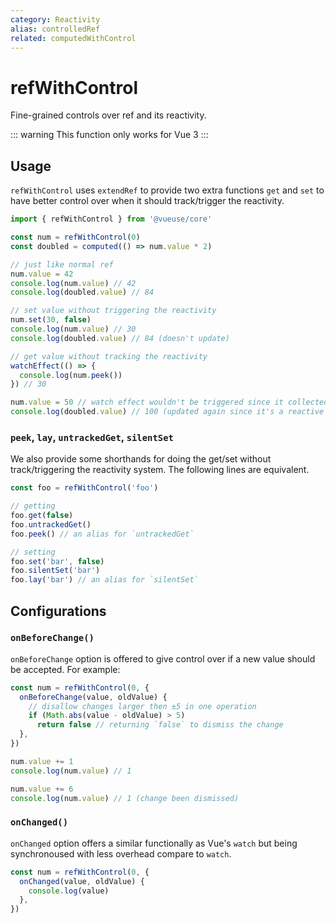 ```yaml
---
category: Reactivity
alias: controlledRef
related: computedWithControl
---
```


# refWithControl

Fine-grained controls over ref and its reactivity.

::: warning
This function only works for Vue 3
:::

## Usage

`refWithControl` uses `extendRef` to provide two extra functions `get` and `set` to have better control over when it should track/trigger the reactivity.

```ts
import { refWithControl } from '@vueuse/core'

const num = refWithControl(0)
const doubled = computed(() => num.value * 2)

// just like normal ref
num.value = 42
console.log(num.value) // 42
console.log(doubled.value) // 84

// set value without triggering the reactivity
num.set(30, false)
console.log(num.value) // 30
console.log(doubled.value) // 84 (doesn't update)

// get value without tracking the reactivity
watchEffect(() => {
  console.log(num.peek())
}) // 30

num.value = 50 // watch effect wouldn't be triggered since it collected nothing.
console.log(doubled.value) // 100 (updated again since it's a reactive set)
```

### `peek`, `lay`, `untrackedGet`, `silentSet`

We also provide some shorthands for doing the get/set without track/triggering the reactivity system. The following lines are equivalent.

```ts
const foo = refWithControl('foo')
```

```ts
// getting
foo.get(false)
foo.untrackedGet()
foo.peek() // an alias for `untrackedGet`
```

```ts
// setting
foo.set('bar', false)
foo.silentSet('bar')
foo.lay('bar') // an alias for `silentSet`
```

## Configurations

### `onBeforeChange()`

`onBeforeChange` option is offered to give control over if a new value should be accepted. For example:

```ts
const num = refWithControl(0, {
  onBeforeChange(value, oldValue) {
    // disallow changes larger then ±5 in one operation
    if (Math.abs(value - oldValue) > 5)
      return false // returning `false` to dismiss the change
  },
})

num.value += 1
console.log(num.value) // 1

num.value += 6
console.log(num.value) // 1 (change been dismissed)
```

### `onChanged()`

`onChanged` option offers a similar functionally as Vue's `watch` but being synchronoused with less overhead compare to `watch`.

```ts
const num = refWithControl(0, {
  onChanged(value, oldValue) {
    console.log(value)
  },
})
```
